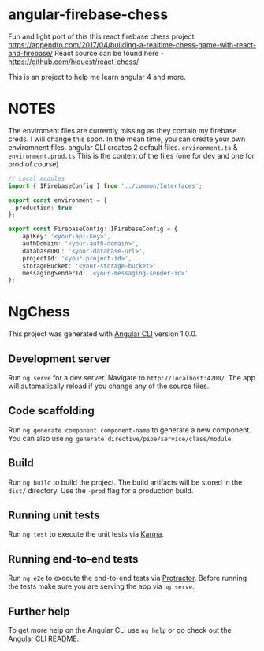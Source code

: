 # angular-firebase-chess
Fun and light port of this this react firebase chess project https://appendto.com/2017/04/building-a-realtime-chess-game-with-react-and-firebase/
React source can be found here - https://github.com/hiquest/react-chess/

This is an project to help me learn angular 4 and more.

# NOTES
The enviroment files are currently missing as they contain my firebase creds. I will change this soon. In the mean time, you can create your own enviromnent files.
angular CLI creates 2 default files. `environment.ts` & `environment.prod.ts`
This is the content of the files (one for dev and one for prod of course)

```typescript
// Local modules
import { IFirebaseConfig } from '../common/Interfaces';

export const environment = {
  production: true
};

export const FirebaseConfig: IFirebaseConfig = {
    apiKey: '<your-api-key>',
    authDomain: '<your-auth-domain>',
    databaseURL: '<your-database-url>',
    projectId: '<your-project-id>',
    storageBucket: '<your-storage-bucket>',
    messagingSenderId: '<your-messaging-sender-id>'
};
```


# NgChess

This project was generated with [Angular CLI](https://github.com/angular/angular-cli) version 1.0.0.

## Development server

Run `ng serve` for a dev server. Navigate to `http://localhost:4200/`. The app will automatically reload if you change any of the source files.

## Code scaffolding

Run `ng generate component component-name` to generate a new component. You can also use `ng generate directive/pipe/service/class/module`.

## Build

Run `ng build` to build the project. The build artifacts will be stored in the `dist/` directory. Use the `-prod` flag for a production build.

## Running unit tests

Run `ng test` to execute the unit tests via [Karma](https://karma-runner.github.io).

## Running end-to-end tests

Run `ng e2e` to execute the end-to-end tests via [Protractor](http://www.protractortest.org/).
Before running the tests make sure you are serving the app via `ng serve`.

## Further help

To get more help on the Angular CLI use `ng help` or go check out the [Angular CLI README](https://github.com/angular/angular-cli/blob/master/README.md).